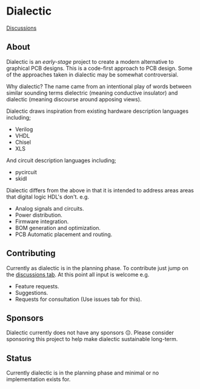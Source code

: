 # Dialectic
[Discussions](https://github.com/silvergasp/dialectic/discussions)

## About
Dialectic is an *early-stage* project to create a modern alternative to
graphical PCB designs. This is a code-first approach to PCB design. Some of the
approaches taken in dialectic may be somewhat controversial.

Why dialectic? The name came from an intentional play of words between similar
sounding terms dielectric (meaning conductive insulator) and dialectic (meaning
discourse around apposing views).

Dialectic draws inspiration from existing hardware description languages
including;
- Verilog
- VHDL
- Chisel
- XLS

And circuit description languages including;
- pycircuit
- skidl

Dialectic differs from the above in that it is intended to address areas areas
that digital logic HDL's don't. e.g.
- Analog signals and circuits.
- Power distribution.
- Firmware integration.
- BOM generation and optimization.
- PCB Automatic placement and routing.

## Contributing
Currently as dialectic is in the planning phase. To contribute just jump on the
[discussions tab](https://github.com/silvergasp/dialectic/discussions). At this
point all input is welcome e.g.
- Feature requests.
- Suggestions.
- Requests for consultation (Use issues tab for this).

## Sponsors
Dialectic currently does not have any sponsors 😔. Please consider sponsoring
this project to help make dialectic sustainable long-term.

## Status
Currently dialectic is in the planning phase and minimal or no implementation
exists for.